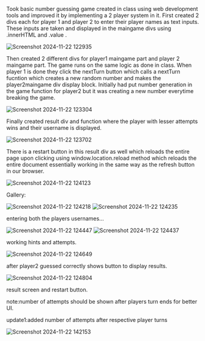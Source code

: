 Took basic number guessing game created in class using web development tools and improved it by implementing a 2 player system in it.
First created 2 divs each for player 1 and player 2 to enter their player names as text inputs.
These inputs are taken and displayed in the maingame divs using .innerHTML and .value .








![Screenshot 2024-11-22 122935](https://github.com/user-attachments/assets/889ff612-c60f-4129-865a-e464de6825dc)










Then created 2 different divs for player1 maingame part and player 2 maingame part.
The game runs on the same logic as done in class.
When player 1 is done they click the nextTurn button which calls a nextTurn fucntion which creates a new random number and makes the player2maingame div display block.
Initially had put number generation in the game function for player2 but it was creating a new number everytime breaking the game.









![Screenshot 2024-11-22 123304](https://github.com/user-attachments/assets/42f196ed-a1d0-4cb7-a9fa-ed84e7021e8b)












Finally created result div and function where the player with lesser attempts wins and their username is displayed.











![Screenshot 2024-11-22 123702](https://github.com/user-attachments/assets/e25c81c5-3404-486b-9f33-3770c49bd1cc)












There is a restart button in this result div as well which reloads the entire page upon clicking using window.location.reload method which reloads the entire document essentially working in the same way as the refresh button in our browser.













![Screenshot 2024-11-22 124123](https://github.com/user-attachments/assets/3fb028f0-17eb-42ba-b482-a3c980612837)

Gallery:

![Screenshot 2024-11-22 124218](https://github.com/user-attachments/assets/8feb68df-fe31-4e17-ae26-26bf30268685)
![Screenshot 2024-11-22 124235](https://github.com/user-attachments/assets/13643254-ada1-4efb-adaa-bd67980e3eb2)







entering both the players usernames...










![Screenshot 2024-11-22 124447](https://github.com/user-attachments/assets/04623c33-d775-41e6-8c37-e4a9a30b4bbb)
![Screenshot 2024-11-22 124437](https://github.com/user-attachments/assets/7e2ac1c2-fee0-4fc3-a6f1-843e147d1c19)










working hints and attempts.










![Screenshot 2024-11-22 124649](https://github.com/user-attachments/assets/bcf549d8-869c-4ca6-b4a7-519d45d148d4)



after player2 guessed correctly shows button to display results.


















![Screenshot 2024-11-22 124804](https://github.com/user-attachments/assets/360c42a8-9593-4a61-9c32-80dc772ae5f9)







result screen and restart button.

note:number of attempts should be shown after players turn ends for better UI.

update1:added number of attempts after respective player turns




![Screenshot 2024-11-22 142153](https://github.com/user-attachments/assets/cb29048d-7b01-47e0-a427-e2e3da5af677)


